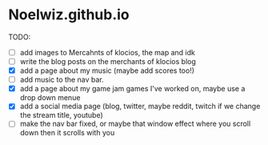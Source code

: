 # Noelwiz.github.io
TODO:
- [ ] add images to Mercahnts of klocios, the map and idk
- [ ] write the blog posts on the merchants of klocios blog
- [x] add a page about my music (maybe add scores too!)
- [ ] add music to the nav bar.
- [x] add a page about my game jam games I've worked on, maybe use a drop down menue
- [x] add a social media page (blog, twitter, maybe reddit, twitch if we change the stream title, youtube)
- [ ] make the nav bar fixed, or maybe that window effect where you scroll down then it scrolls with you
